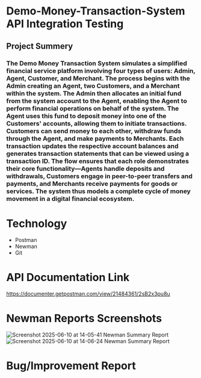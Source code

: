 # Demo-Money-Transaction-System API Integration Testing
## Project Summery
### The Demo Money Transaction System simulates a simplified financial service platform involving four types of users: Admin, Agent, Customer, and Merchant. The process begins with the Admin creating an Agent, two Customers, and a Merchant within the system. The Admin then allocates an initial fund from the system account to the Agent, enabling the Agent to perform financial operations on behalf of the system. The Agent uses this fund to deposit money into one of the Customers' accounts, allowing them to initiate transactions. Customers can send money to each other, withdraw funds through the Agent, and make payments to Merchants. Each transaction updates the respective account balances and generates transaction statements that can be viewed using a transaction ID. The flow ensures that each role demonstrates their core functionality—Agents handle deposits and withdrawals, Customers engage in peer-to-peer transfers and payments, and Merchants receive payments for goods or services. The system thus models a complete cycle of money movement in a digital financial ecosystem.

# Technology
- Postman
- Newman
- Git

# API Documentation Link
https://documenter.getpostman.com/view/21484361/2sB2x3pu8u 

# Newman Reports Screenshots
![Screenshot 2025-06-10 at 14-05-41 Newman Summary Report](https://github.com/user-attachments/assets/6c442b42-fc8c-4d8a-893f-17812d63aeea)
![Screenshot 2025-06-10 at 14-06-24 Newman Summary Report](https://github.com/user-attachments/assets/4dee01a8-fbd5-403a-920e-31757926b8fc)

# Bug/Improvement Report
